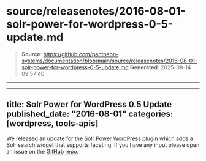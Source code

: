 # source/releasenotes/2016-08-01-solr-power-for-wordpress-0-5-update.md

> **Source**: https://github.com/pantheon-systems/documentation/blob/main/source/releasenotes/2016-08-01-solr-power-for-wordpress-0-5-update.md
> **Generated**: 2025-08-14 09:57:40

---

---
title: Solr Power for WordPress 0.5 Update
published_date: "2016-08-01"
categories: [wordpress, tools-apis]
---
We released an update for the [Solr Power WordPress plugin](https://wordpress.org/plugins/solr-power/) which adds a Solr search widget that supports faceting. If you have any input please open an issue on the [GitHub repo](https://github.com/pantheon-systems/solr-power).
